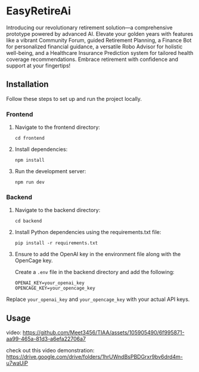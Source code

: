 # EasyRetireAi

Introducing our revolutionary retirement solution—a comprehensive prototype powered by advanced AI. Elevate your golden years with features like a vibrant Community Forum, guided Retirement Planning, a Finance Bot for personalized financial guidance, a versatile Robo Advisor for holistic well-being, and a Healthcare Insurance Prediction system for tailored health coverage recommendations. Embrace retirement with confidence and support at your fingertips!

## Installation

Follow these steps to set up and run the project locally.

### Frontend

1. Navigate to the frontend directory:
    ```
    cd frontend
    ```

2. Install dependencies:
    ```
    npm install
    ```

3. Run the development server:
    ```
    npm run dev
    ```

### Backend

1. Navigate to the backend directory:
    ```
    cd backend
    ```

2. Install Python dependencies using the requirements.txt file:
    ```
    pip install -r requirements.txt
    ```

3. Ensure to add the OpenAI key in the environment file along with the OpenCage key.

    Create a `.env` file in the backend directory and add the following:
    ```
    OPENAI_KEY=your_openai_key
    OPENCAGE_KEY=your_opencage_key
    ```

Replace `your_openai_key` and `your_opencage_key` with your actual API keys.


## Usage

video:
https://github.com/Meet3456/TIAA/assets/105905490/6f995871-aa99-465a-81d3-a6efa22706a7

check out this video demonstration:
https://drive.google.com/drive/folders/1hrUWndBsPBDGrxr9bv6drd4m-u7waUiP





